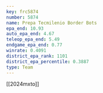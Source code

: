 ```yaml
---
key: frc5874
number: 5874
name: Prepa Tecmilenio Border Bots
epa_end: 10.93
auto_epa_end: 4.67
teleop_epa_end: 5.49
endgame_epa_end: 0.77
winrate: 0.4091
district_epa_rank: 1101
district_epa_percentile: 0.3887
type: Team
---
```

[[2024mxto]]
